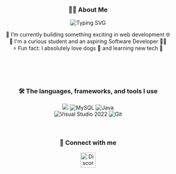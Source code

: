 <div align="center">
<h3 align="center">🙋‍♂️&nbsp;About Me</h3>
<p align="center">
  <img src="https://readme-typing-svg.demolab.com?font=Fira+Code&size=22&pause=1000&center=true&vCenter=true&width=480&lines=Hi+there!+I'm+Denis+%F0%9F%91%8B;I+love+and+wish+to+create+and+build;I+live+and+breathe+programming+%F0%9F%94%A5" alt="Typing SVG" />
</p>
<p align="center">
  🔭 I’m currently building something exciting in web development 🌐<br>
  💼 I'm a curious student and an aspiring Software Developer 👨‍💻<br>
  ⚡️ Fun fact: I absolutely love dogs 🐶 and learning new tech 🧠<br>
</p>

<br><br><br>

<h3>🛠&nbsp;The languages, frameworks, and tools I use</h3>
<img src="https://img.shields.io/badge/C++-blue?style=for-the-badge&logo=cplusplus">
<img src="https://img.shields.io/badge/MySQL-415666?style=for-the-badge&logo=mysql&logoColor=#42759C" title="MySQL">
<img src="https://img.shields.io/badge/Java-ED8B00?style=for-the-badge&logo=java&logoColor=white" title="Java">
<br>
<img src="https://img.shields.io/badge/Visual%20Studio%202022-4B0082?style=for-the-badge&logo=visual-studio-2022&logoColor=cfa8ff" title="Visual Studio 2022">
<img src="https://img.shields.io/badge/Git-701f0b?style=for-the-badge&logo=git&logoColor=F05032" title="Git">
<br><br><br>

<h3>🔗&nbsp;Connect with me</h3>
<a href="https://discord.com/users/824543148704661514"><img src="https://skillicons.dev/icons?theme=dark&i=discord" width="40" height="40" title="Discord"></a>
</div>
